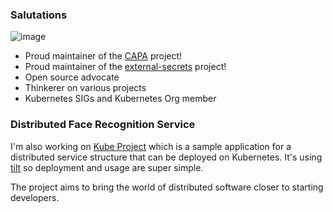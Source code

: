### Salutations

![image](https://github.githubassets.com/images/mona-whisper.gif)

- Proud maintainer of the [CAPA](https://github.com/kubernetes-sigs/cluster-api-provider-aws/) project!
- Proud maintainer of the [external-secrets](https://github.com/external-secrets/external-secrets) project!
- Open source advocate
- Thinkerer on various projects
- Kubernetes SIGs and Kubernetes Org member

### Distributed Face Recognition Service

I'm also working on [Kube Project](https://kube-project.github.io/) which is a sample application for a distributed service structure that can be deployed on Kubernetes.
It's using [tilt](https://tilt.dev/) so deployment and usage are super simple.

The project aims to bring the world of distributed software closer to starting developers.
